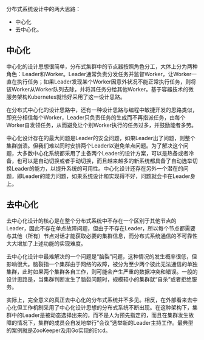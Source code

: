分布式系统设计中的两大思路：

* 中心化
* 去中心化。

## 中心化

中心化的设计思想很简单，分布式集群中的节点器按照角色分工，大体上分为两种角色：Leader和Worker。Leader通常负责分发任务并监督Worker，让Worker一直在执行任务；如果Leader发现某个Worker因意外状况不能正常执行任务，则将该Worker从Worker队列去除，并将其任务分给其他Worker。基于容器技术的微服务架构Kubernetes就恰好采用了这一设计思路。

在分布式中心化的设计思路中，还有一种设计思路与编程中敏捷开发的思路类似，即充分相信每个Worker，Leader只负责任务的生成而不再指派任务，由每个Worker自发领任务，从而避免让个别Worker执行的任务过多，并鼓励能者多劳。

中心化设计存在的最大问题是Leader的安全问题，如果Leader出了问题，则整个集群崩溃。但我们难以同时安排两个Leader以避免单点问题。为了解决这个问题，大多数中心化系统都采用了主备两个Leader的设计方案，可以是热备或者冷备，也可以是自动切换或者手动切换，而且越来越多的新系统都具备了自动选举切换Leader的能力，以提升系统的可用性。中心化设计还存在另外一个潜在的问题，即Leader的能力问题，如果系统设计和实现得不好，问题就会卡在Leader身上。

## 去中心化

去中心化设计的核心是在整个分布式系统中不存在一个区别于其他节点的Leader，因此不存在单点故障问题，但由于不存在Leader，所以每个节点都需要与其他（所有）节点对话才能获取必要的集群信息，而分布式系统通信的不可靠性大大增加了上述功能的实现难度。

去中心化设计中最难解决的一个问题是“脑裂”问题，这种情况的发生概率很低，但影响很大。脑裂指一个集群由于网络的故障，被分为至少两个彼此无法通信的单独集群，此时如果两个集群各自工作，则可能会产生严重的数据冲突和错误。一般的设计思路是，当集群判断发生了脑裂问题时，规模较小的集群就“自杀”或者拒绝服务。


实际上，完全意义的真正去中心化的分布式系统并不多见。相反，在外部看来去中心化但工作机制采用了中心化设计思想的分布式系统不断出现。在这种架构下，集群中的Leader是被动态选择出来的，而不是人为预先指定的，而且在集群发生故障的情况下，集群的成员会自发地举行“会议”选举新的Leader主持工作。最典型的案例就是ZooKeeper及用Go实现的Etcd。
